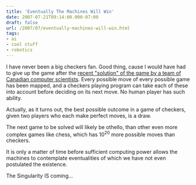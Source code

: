 ```yaml
---
title: 'Eventually The Machines Will Win'
date: 2007-07-21T09:14:00.000-07:00
draft: false
url: /2007/07/eventually-machines-will-win.html
tags: 
- ai
- cool stuff
- robotics
---
```


I have never been a big checkers fan. Good thing, cause I would have had to give up the game after the [recent "solution" of the game by a team of Canadian computer scientists](http://www.sciencenews.org/articles/20070721/fob4.asp). Every possible move of every possible game has been mapped, and a checkers playing program can take each of these into account before deciding on its next move. No human player has such ability.  
  
Actually, as it turns out, the best possible outcome in a game of checkers, given two players who each make perfect moves, is a draw.  
  
The next game to be solved will likely be othello, than other even more complex games like chess, which has 10<sup>20</sup> more possible moves than checkers.  
  
It is only a matter of time before sufficient computing power allows the machines to contemplate eventualities of which we have not even postulated the existence.  
  
The Singularity IS coming...